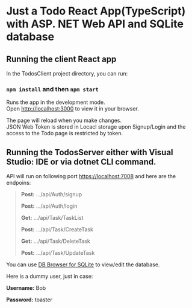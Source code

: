# Just a Todo React App(TypeScript) with ASP. NET Web API and SQLite database

## Running the client React app

In the TodosClient project directory, you can run:

### `npm install` and then `npm start`

Runs the app in the development mode.\
Open [http://localhost:3000](http://localhost:3000) to view it in your browser.

The page will reload when you make changes.\
JSON Web Token is stored in Locacl storage upon Signup/Login and the access to the Todo page is restricted by token.

## Running the TodosServer either with Visual Studio: IDE or via dotnet CLI command. 
API will run on following port [https://localhost:7008](https://localhost:7008) and here are the endpoins:

> **Post:**  .../api/Auth/signup
> 
> **Post:**  .../api/Auth/login
> 
> **Get:**  .../api/Task/TaskList
> 
> **Post:**  .../api/Task/CreateTask
> 
> **Get:**  .../api/Task/DeleteTask
> 
> **Post:**  .../api/Task/UpdateTask

You can use [DB Browser for SQLite](https://sqlitebrowser.org/) to view/edit the database.


Here is a dummy user, just in case:

**Username:** Bob

**Password:** toaster
